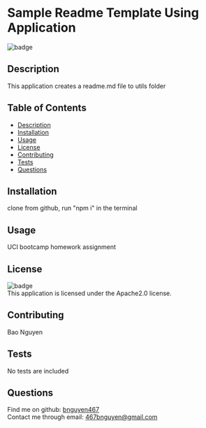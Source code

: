 
# Sample Readme Template Using Application
![badge](https://img.shields.io/badge/license-Apache2.0-blue.svg)

## Description
This application creates a readme.md file to utils folder

## Table of Contents
- [Description](#description)
- [Installation](#installation)
- [Usage](#usage)
- [License](#license)
- [Contributing](#contributing)
- [Tests](#tests)
- [Questions](#questions)

## Installation
clone from github, run "npm i" in the terminal

## Usage
UCI bootcamp homework assignment

## License
![badge](https://img.shields.io/badge/license-Apache2.0-blue.svg)
</br>
This application is licensed under the Apache2.0 license.

## Contributing
Bao Nguyen

## Tests
No tests are included

## Questions
Find me on github: [bnguyen467](https://github.com/bnguyen467)
</br>
Contact me through email: 467bnguyen@gmail.com
